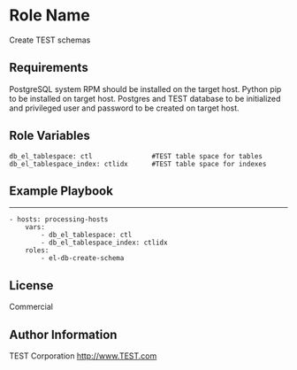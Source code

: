 Role Name
=========

Create TEST schemas

Requirements
------------

PostgreSQL system RPM should be installed on the target host.
Python pip to be installed on target host.
Postgres and TEST database to be initialized and privileged user and password to be created on target host.


Role Variables
--------------

    db_el_tablespace: ctl               #TEST table space for tables
    db_el_tablespace_index: ctlidx      #TEST table space for indexes


Example Playbook
----------------

---
    - hosts: processing-hosts
        vars:
            - db_el_tablespace: ctl
            - db_el_tablespace_index: ctlidx
        roles:
            - el-db-create-schema

License
-------
Commercial


Author Information
------------------
TEST Corporation
http://www.TEST.com

